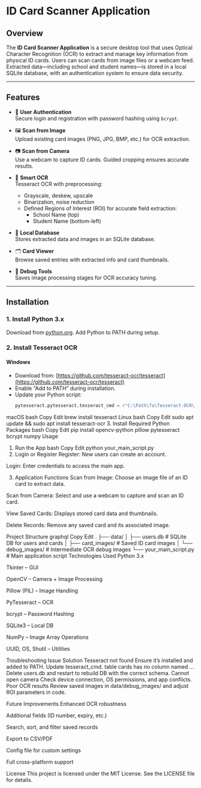# ID Card Scanner Application

## Overview

The **ID Card Scanner Application** is a secure desktop tool that uses Optical Character Recognition (OCR) to extract and manage key information from physical ID cards. Users can scan cards from image files or a webcam feed. Extracted data—including school and student names—is stored in a local SQLite database, with an authentication system to ensure data security.

---

## Features

- 🔐 **User Authentication**  
  Secure login and registration with password hashing using `bcrypt`.

- 🖼️ **Scan from Image**  
  Upload existing card images (PNG, JPG, BMP, etc.) for OCR extraction.

- 📷 **Scan from Camera**  
  Use a webcam to capture ID cards. Guided cropping ensures accurate results.

- 🧠 **Smart OCR**  
  Tesseract OCR with preprocessing:
  - Grayscale, deskew, upscale
  - Binarization, noise reduction
  - Defined Regions of Interest (ROI) for accurate field extraction:
    - School Name (top)
    - Student Name (bottom-left)

- 💾 **Local Database**  
  Stores extracted data and images in an SQLite database.

- 🗂️ **Card Viewer**  
  Browse saved entries with extracted info and card thumbnails.

- 🧪 **Debug Tools**  
  Saves image processing stages for OCR accuracy tuning.

---

## Installation

### 1. Install Python 3.x  
Download from [python.org](https://www.python.org/). Add Python to PATH during setup.

### 2. Install Tesseract OCR

#### Windows
- Download from: [https://github.com/tesseract-ocr/tesseract](https://github.com/tesseract-ocr/tesseract)
- Enable “Add to PATH” during installation.
- Update your Python script:
  ```python
  pytesseract.pytesseract.tesseract_cmd = r"C:\Path\To\Tesseract-OCR\tesseract.exe"
macOS
bash
Copy
Edit
brew install tesseract
Linux
bash
Copy
Edit
sudo apt update && sudo apt install tesseract-ocr
3. Install Required Python Packages
bash
Copy
Edit
pip install opencv-python pillow pytesseract bcrypt numpy
Usage
1. Run the App
bash
Copy
Edit
python your_main_script.py
2. Login or Register
Register: New users can create an account.

Login: Enter credentials to access the main app.

3. Application Functions
Scan from Image: Choose an image file of an ID card to extract data.

Scan from Camera: Select and use a webcam to capture and scan an ID card.

View Saved Cards: Displays stored card data and thumbnails.

Delete Records: Remove any saved card and its associated image.

Project Structure
graphql
Copy
Edit
.
├── data/
│   ├── users.db             # SQLite DB for users and cards
│   ├── card_images/         # Saved ID card images
│   └── debug_images/        # Intermediate OCR debug images
└── your_main_script.py      # Main application script
Technologies Used
Python 3.x

Tkinter – GUI

OpenCV – Camera + Image Processing

Pillow (PIL) – Image Handling

PyTesseract – OCR

bcrypt – Password Hashing

SQLite3 – Local DB

NumPy – Image Array Operations

UUID, OS, Shutil – Utilities

Troubleshooting
Issue	Solution
Tesseract not found	Ensure it’s installed and added to PATH. Update tesseract_cmd.
table cards has no column named ...	Delete users.db and restart to rebuild DB with the correct schema.
Cannot open camera	Check device connection, OS permissions, and app conflicts.
Poor OCR results	Review saved images in data/debug_images/ and adjust ROI parameters in code.

Future Improvements
Enhanced OCR robustness

Additional fields (ID number, expiry, etc.)

Search, sort, and filter saved records

Export to CSV/PDF

Config file for custom settings

Full cross-platform support

License
This project is licensed under the MIT License. See the LICENSE file for details.

